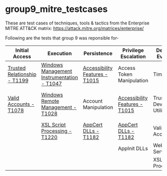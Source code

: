 # group9_mitre_testcases

These are test cases of techniques, tools & tactics from the Enterprise MITRE ATT&CK matrix: https://attack.mitre.org/matrices/enterprise/

Following are the tests that group 9 was reponsible for-

| Initial Access | Execution | Persistence | Privilege Escalation | Defense Evasion | Credential Access | Discovery | Lateral Movement | Collection | Exfiltration | Command and Control | 
| ------------- | ------------- | ------------- | ------------- | ------------- | ------------- | ------------- | ------------- | ------------- | ------------- | ------------- |
| [Trusted Relationship - T1199](./Initial%20Access/Trusted%20Relationship%20-%20T1199) | [Windows Management Instrumentation - T1047](./Execution/Windows%20Management%20Instrumentation%20-%20T1047) | [Accessibility Features - T1015](./Persistence/Accessibility%20Features%20-%20T1015) | Access Token Manipulation | Timestomp | Private Keys | Account Discovery | Windows Remote Management | Audio Capture | Scheduled Transfer | Standard Cryptographic Protocol |
| [Valid Accounts - T1078](./Initial%20Access/Valid%20Accounts%20-%20T1078) | [Windows Remote Management - T1028](./Execution/Windows%20Remote%20Management%20-%20T1028) | Account Manipulation | [Accessibility Features - T1015](./Privilege%20Escalation/Accessibility%20Features%20-%20T1015) | Trusted Developer Utilities | | Application Window Discovery | | Automated Collection | | Standard Non-Application Layer Protocol |
| | [XSL Script Processing - T1220](./Execution/XSL%20Script%20Processing%20-%20T1220) | [AppCert DLLs - T1182](./Persistence/AppCert%20DLLs%20-%20T1182) | [AppCert DLLs - T1182](./Persistence/AppCert%20DLLs%20-%20T1182) | Valid Accounts | | Browser Bookmark Discovery | | | | |				
| | | | AppInit DLLs | Web Service | | | | | | |
| | | | | XSL Script Processing | | | | | | |						
